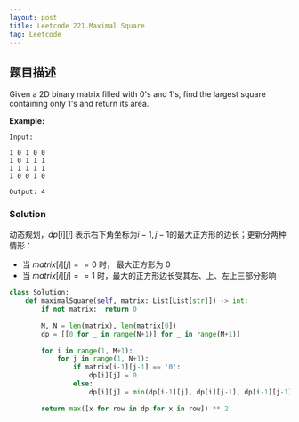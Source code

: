 ```yaml
---
layout: post
title: Leetcode 221.Maximal Square
tag: Leetcode
---
```



## 题目描述

Given a 2D binary matrix filled with 0's and 1's, find the largest square containing only 1's and return its area.

**Example:**

```
Input: 

1 0 1 0 0
1 0 1 1 1
1 1 1 1 1
1 0 0 1 0

Output: 4
```



### Solution

动态规划，$dp[i][j]$ ​ 表示右下角坐标为$i-1,j-1$的最大正方形的边长；更新分两种情形：

* 当 $matrix[i][j] == 0$ 时， 最大正方形为 $0$ 
* 当 $matrix[i][j] ==1$ 时，最大的正方形边长受其左、上、左上三部分影响


```python
class Solution:
    def maximalSquare(self, matrix: List[List[str]]) -> int:
        if not matrix:  return 0
        
        M, N = len(matrix), len(matrix[0])
        dp = [[0 for _ in range(N+1)] for _ in range(M+1)]
        
        for i in range(1, M+1):
            for j in range(1, N+1):
                if matrix[i-1][j-1] == '0':
                    dp[i][j] = 0
                else:
                    dp[i][j] = min(dp[i-1][j], dp[i][j-1], dp[i-1][j-1])+1
        
        return max([x for row in dp for x in row]) ** 2
            
```

